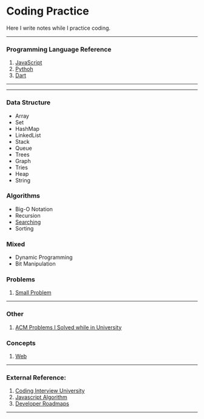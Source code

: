 # Coding Practice
Here I write notes while I practice coding.

***
### Programming Language Reference
1. [JavaScript](https://github.com/mahmudahsan/thinkdiff/tree/master/javascript)
2. [Pythoh](https://github.com/mahmudahsan/thinkdiff/tree/master/python-language)
3. [Dart](https://github.com/mahmudahsan/flutter/tree/master/dart)
***

***
### Data Structure 
- Array
- Set
- HashMap
- LinkedList
- Stack
- Queue
- Trees
- Graph
- Tries
- Heap
- String

### Algorithms
- Big-O Notation
- Recursion
- [Searching](searching.md)
- Sorting

### Mixed
- Dynamic Programming
- Bit Manipulation

### Problems
1. [Small Problem](small.md)
***

### Other
1. [ACM Problems I Solved while in University](https://github.com/mahmudahsan/203-ACM-Problems-Code)


### Concepts
1. [Web](web-tutorial.md)
***

### External Reference:
1. [Coding Interview University](https://github.com/jwasham/coding-interview-university)
2. [Javascript Algorithm](https://github.com/trekhleb/javascript-algorithms)
3. [Developer Roadmaps](https://roadmap.sh/)
***
